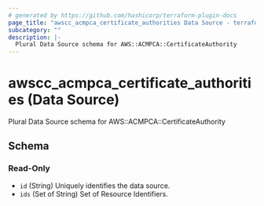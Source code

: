```yaml
---
# generated by https://github.com/hashicorp/terraform-plugin-docs
page_title: "awscc_acmpca_certificate_authorities Data Source - terraform-provider-awscc"
subcategory: ""
description: |-
  Plural Data Source schema for AWS::ACMPCA::CertificateAuthority
---
```


# awscc_acmpca_certificate_authorities (Data Source)

Plural Data Source schema for AWS::ACMPCA::CertificateAuthority



<!-- schema generated by tfplugindocs -->
## Schema

### Read-Only

- `id` (String) Uniquely identifies the data source.
- `ids` (Set of String) Set of Resource Identifiers.


